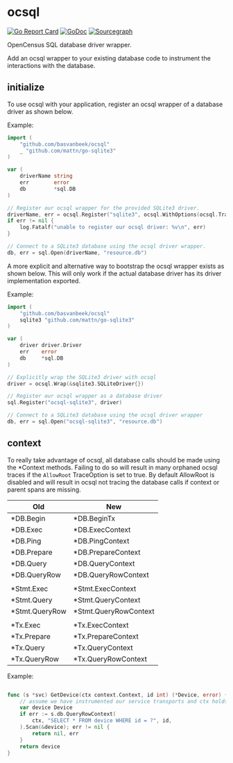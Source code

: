 # ocsql

[![Go Report Card](https://goreportcard.com/badge/github.com/basvanbeek/ocsql)](https://goreportcard.com/report/github.com/basvanbeek/ocsql)
[![GoDoc](https://godoc.org/github.com/basvanbeek/ocsql?status.svg)](https://godoc.org/github.com/basvanbeek/ocsql)
[![Sourcegraph](https://sourcegraph.com/github.com/basvanbeek/ocsql/-/badge.svg)](https://sourcegraph.com/github.com/basvanbeek/ocsql?badge)

OpenCensus SQL database driver wrapper.

Add an ocsql wrapper to your existing database code to instrument the
interactions with the database.

## initialize

To use ocsql with your application, register an ocsql wrapper of a database
driver as shown below.

Example:
```go
import (
    "github.com/basvanbeek/ocsql"
    _ "github.com/mattn/go-sqlite3"
)

var (
    driverName string
    err        error
    db         *sql.DB
)

// Register our ocsql wrapper for the provided SQLite3 driver.
driverName, err = ocsql.Register("sqlite3", ocsql.WithOptions(ocsql.TraceAll))
if err != nil {
    log.Fatalf("unable to register our ocsql driver: %v\n", err)
}

// Connect to a SQLite3 database using the ocsql driver wrapper.
db, err = sql.Open(driverName, "resource.db")
```

A more explicit and alternative way to bootstrap the ocsql wrapper exists as
shown below. This will only work if the actual database driver has its driver
implementation exported.

Example:
```go
import (
    "github.com/basvanbeek/ocsql"
    sqlite3 "github.com/mattn/go-sqlite3"
)

var (
    driver driver.Driver
    err    error
    db     *sql.DB
)

// Explicitly wrap the SQLite3 driver with ocsql
driver = ocsql.Wrap(&sqlite3.SQLiteDriver{})

// Register our ocsql wrapper as a database driver
sql.Register("ocsql-sqlite3", driver)

// Connect to a SQLite3 database using the ocsql driver wrapper
db, err = sql.Open("ocsql-sqlite3", "resource.db")
```

## context

To really take advantage of ocsql, all database calls should be made using the
*Context methods. Failing to do so will result in many orphaned ocsql traces
if the `AllowRoot` TraceOption is set to true. By default AllowRoot is disabled
and will result in ocsql not tracing the database calls if context or parent
spans are missing.

| Old            | New                   |
|----------------|-----------------------|
| *DB.Begin      | *DB.BeginTx           |
| *DB.Exec       | *DB.ExecContext       |
| *DB.Ping       | *DB.PingContext       |
| *DB.Prepare    | *DB.PrepareContext    |
| *DB.Query      | *DB.QueryContext      |
| *DB.QueryRow   | *DB.QueryRowContext   |
|                |                       |
| *Stmt.Exec     | *Stmt.ExecContext     |
| *Stmt.Query    | *Stmt.QueryContext    |
| *Stmt.QueryRow | *Stmt.QueryRowContext |
|                |                       |
| *Tx.Exec       | *Tx.ExecContext       |
| *Tx.Prepare    | *Tx.PrepareContext    |
| *Tx.Query      | *Tx.QueryContext      |
| *Tx.QueryRow   | *Tx.QueryRowContext   |

Example:
```go

func (s *svc) GetDevice(ctx context.Context, id int) (*Device, error) {
    // assume we have instrumented our service transports and ctx holds a span.
    var device Device
    if err := s.db.QueryRowContext(
        ctx, "SELECT * FROM device WHERE id = ?", id,
    ).Scan(&device); err != nil {
        return nil, err
    }
    return device
}
```
